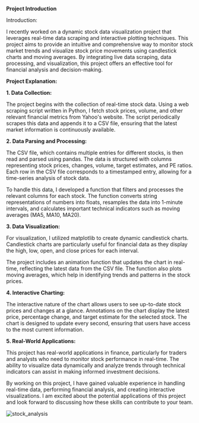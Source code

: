 
**Project Introduction**

Introduction:

I recently worked on a dynamic stock data visualization project that leverages real-time data scraping and interactive plotting techniques. This project aims to provide an intuitive and comprehensive way to monitor stock market trends and visualize stock price movements using candlestick charts and moving averages. By integrating live data scraping, data processing, and visualization, this project offers an effective tool for financial analysis and decision-making.

**Project Explanation:**

**1. Data Collection:**

The project begins with the collection of real-time stock data. Using a web scraping script written in Python, I fetch stock prices, volume, and other relevant financial metrics from Yahoo's website. The script periodically scrapes this data and appends it to a CSV file, ensuring that the latest market information is continuously available.

**2. Data Parsing and Processing:**

The CSV file, which contains multiple entries for different stocks, is then read and parsed using pandas. The data is structured with columns representing stock prices, changes, volume, target estimates, and PE ratios. Each row in the CSV file corresponds to a timestamped entry, allowing for a time-series analysis of stock data.

To handle this data, I developed a function that filters and processes the relevant columns for each stock. The function converts string representations of numbers into floats, resamples the data into 1-minute intervals, and calculates important technical indicators such as moving averages (MA5, MA10, MA20).

**3. Data Visualization:**

For visualization, I utilized matplotlib to create dynamic candlestick charts. Candlestick charts are particularly useful for financial data as they display the high, low, open, and close prices for each interval.

The project includes an animation function that updates the chart in real-time, reflecting the latest data from the CSV file. The function also plots moving averages, which help in identifying trends and patterns in the stock prices.

**4. Interactive Charting:**

The interactive nature of the chart allows users to see up-to-date stock prices and changes at a glance. Annotations on the chart display the latest price, percentage change, and target estimate for the selected stock. The chart is designed to update every second, ensuring that users have access to the most current information.

**5. Real-World Applications:**

This project has real-world applications in finance, particularly for traders and analysts who need to monitor stock performance in real-time. The ability to visualize data dynamically and analyze trends through technical indicators can assist in making informed investment decisions.

By working on this project, I have gained valuable experience in handling real-time data, performing financial analysis, and creating interactive visualizations. I am excited about the potential applications of this project and look forward to discussing how these skills can contribute to your team.

![stock_analysis](https://github.com/user-attachments/assets/5423f19f-abed-4634-9e9b-9583f6b6e64a)

